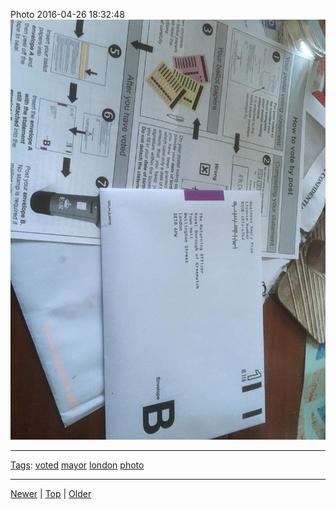 <!--
title: Photo 2016-04-26 18
date: 2020-06-28T14:55:35.529Z
tags: voted, mayor, london, photo
-->








Photo 2016-04-26 18:32:48
![](143439595902-0.jpg)

<!--BOTTOM-POST-NAVIGATION-->
---

[Tags](tags.md): [voted](tag-voted.md) [mayor](tag-mayor.md) [london](tag-london.md) [photo](tag-photo.md)

---

[Newer](143425514722.md) | [Top](index.md) | [Older](144866489077.md)
